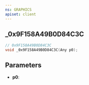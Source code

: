 ```yaml
---
ns: GRAPHICS
apiset: client
---
```

## _0x9F158A49B0D84C3C

```c
// 0x9F158A49B0D84C3C
void _0x9F158A49B0D84C3C(Any p0);
```


## Parameters
* **p0**: